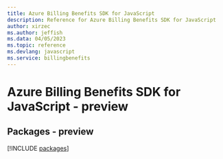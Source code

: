 ```yaml
---
title: Azure Billing Benefits SDK for JavaScript
description: Reference for Azure Billing Benefits SDK for JavaScript
author: xirzec
ms.author: jeffish
ms.data: 04/05/2023
ms.topic: reference
ms.devlang: javascript
ms.service: billingbenefits
---
```

# Azure Billing Benefits SDK for JavaScript - preview
## Packages - preview
[!INCLUDE [packages](billing-benefits-index.md)]